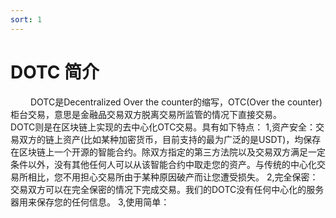 ```yaml
---
sort: 1
---
```


# DOTC 简介  
&ensp;&ensp;&ensp;&ensp; DOTC是Decentralized Over the counter的缩写，OTC(Over the counter)柜台交易，意思是金融品交易双方脱离交易所监管的情况下直接交易。
&ensp;&ensp;&ensp;&ensp; DOTC则是在区块链上实现的去中心化OTC交易。具有如下特点：
 1,资产安全：交易双方的链上资产(比如某种加密货币，目前支持的最为广泛的是USDT)，均保存在区块链上一个开源的智能合约。除双方指定的第三方法院以及交易双方满足一定条件以外，没有其他任何人可以从该智能合约中取走您的资产。与传统的中心化交易所相比，您不用担心交易所由于某种原因破产而让您遭受损失。
 2,完全保密：交易双方可以在完全保密的情况下完成交易。我们的DOTC没有任何中心化的服务器用来保存您的任何信息。
 3,使用简单：